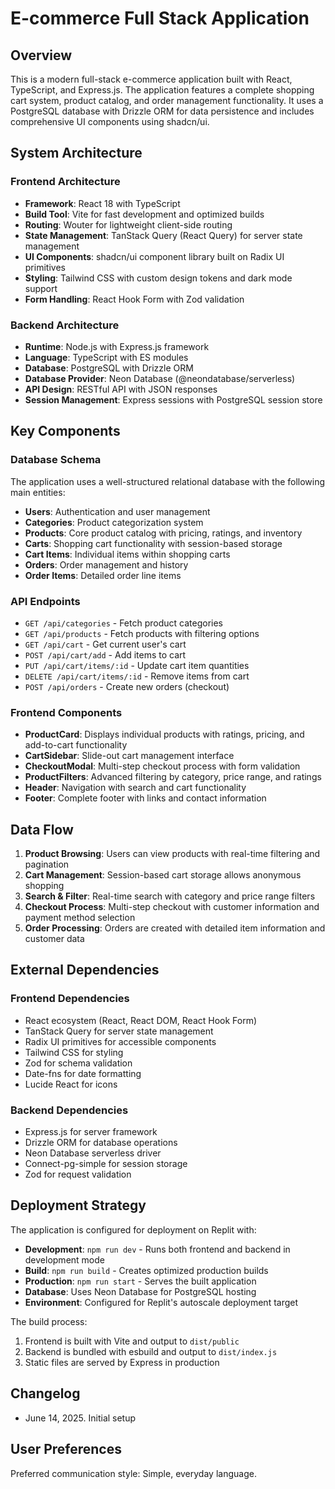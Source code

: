 # E-commerce Full Stack Application

## Overview

This is a modern full-stack e-commerce application built with React, TypeScript, and Express.js. The application features a complete shopping cart system, product catalog, and order management functionality. It uses a PostgreSQL database with Drizzle ORM for data persistence and includes comprehensive UI components using shadcn/ui.

## System Architecture

### Frontend Architecture
- **Framework**: React 18 with TypeScript
- **Build Tool**: Vite for fast development and optimized builds
- **Routing**: Wouter for lightweight client-side routing
- **State Management**: TanStack Query (React Query) for server state management
- **UI Components**: shadcn/ui component library built on Radix UI primitives
- **Styling**: Tailwind CSS with custom design tokens and dark mode support
- **Form Handling**: React Hook Form with Zod validation

### Backend Architecture
- **Runtime**: Node.js with Express.js framework
- **Language**: TypeScript with ES modules
- **Database**: PostgreSQL with Drizzle ORM
- **Database Provider**: Neon Database (@neondatabase/serverless)
- **API Design**: RESTful API with JSON responses
- **Session Management**: Express sessions with PostgreSQL session store

## Key Components

### Database Schema
The application uses a well-structured relational database with the following main entities:
- **Users**: Authentication and user management
- **Categories**: Product categorization system
- **Products**: Core product catalog with pricing, ratings, and inventory
- **Carts**: Shopping cart functionality with session-based storage
- **Cart Items**: Individual items within shopping carts
- **Orders**: Order management and history
- **Order Items**: Detailed order line items

### API Endpoints
- `GET /api/categories` - Fetch product categories
- `GET /api/products` - Fetch products with filtering options
- `GET /api/cart` - Get current user's cart
- `POST /api/cart/add` - Add items to cart
- `PUT /api/cart/items/:id` - Update cart item quantities
- `DELETE /api/cart/items/:id` - Remove items from cart
- `POST /api/orders` - Create new orders (checkout)

### Frontend Components
- **ProductCard**: Displays individual products with ratings, pricing, and add-to-cart functionality
- **CartSidebar**: Slide-out cart management interface
- **CheckoutModal**: Multi-step checkout process with form validation
- **ProductFilters**: Advanced filtering by category, price range, and ratings
- **Header**: Navigation with search and cart functionality
- **Footer**: Complete footer with links and contact information

## Data Flow

1. **Product Browsing**: Users can view products with real-time filtering and pagination
2. **Cart Management**: Session-based cart storage allows anonymous shopping
3. **Search & Filter**: Real-time search with category and price range filters
4. **Checkout Process**: Multi-step checkout with customer information and payment method selection
5. **Order Processing**: Orders are created with detailed item information and customer data

## External Dependencies

### Frontend Dependencies
- React ecosystem (React, React DOM, React Hook Form)
- TanStack Query for server state management
- Radix UI primitives for accessible components
- Tailwind CSS for styling
- Zod for schema validation
- Date-fns for date formatting
- Lucide React for icons

### Backend Dependencies
- Express.js for server framework
- Drizzle ORM for database operations
- Neon Database serverless driver
- Connect-pg-simple for session storage
- Zod for request validation

## Deployment Strategy

The application is configured for deployment on Replit with:
- **Development**: `npm run dev` - Runs both frontend and backend in development mode
- **Build**: `npm run build` - Creates optimized production builds
- **Production**: `npm run start` - Serves the built application
- **Database**: Uses Neon Database for PostgreSQL hosting
- **Environment**: Configured for Replit's autoscale deployment target

The build process:
1. Frontend is built with Vite and output to `dist/public`
2. Backend is bundled with esbuild and output to `dist/index.js`
3. Static files are served by Express in production

## Changelog
- June 14, 2025. Initial setup

## User Preferences

Preferred communication style: Simple, everyday language.